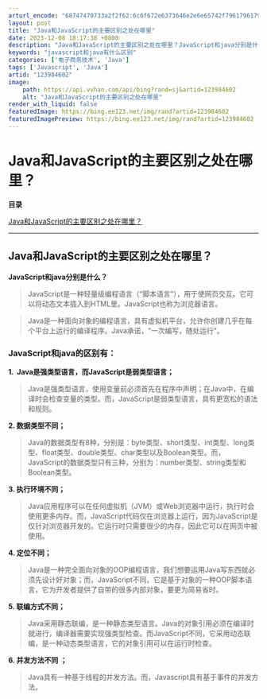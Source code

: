 ```yaml
---
arturl_encode: "68747470733a2f2f62:6c6f672e6373646e2e6e65742f7961796179616c61696c612f:61727469636c652f64657461696c732f313233393834363032"
layout: post
title: "Java和JavaScript的主要区别之处在哪里"
date: 2023-12-08 18:17:38 +0800
description: "Java和JavaScript的主要区别之处在哪里？JavaScript和java分别是什么？Jav"
keywords: "javascript和java有什么区别"
categories: ['电子商务技术', 'Java']
tags: ['Javascript', 'Java']
artid: "123984602"
image:
    path: https://api.vvhan.com/api/bing?rand=sj&artid=123984602
    alt: "Java和JavaScript的主要区别之处在哪里"
render_with_liquid: false
featuredImage: https://bing.ee123.net/img/rand?artid=123984602
featuredImagePreview: https://bing.ee123.net/img/rand?artid=123984602
---
```


# Java和JavaScript的主要区别之处在哪里？

**目录**

[Java和JavaScript的主要区别之处在哪里？](#Java%E5%92%8CJavaScript%E7%9A%84%E4%B8%BB%E8%A6%81%E5%8C%BA%E5%88%AB%E4%B9%8B%E5%A4%84%E5%9C%A8%E5%93%AA%E9%87%8C%EF%BC%9F)

---

## ****Java和JavaScript的主要区别之处在哪里？****

****JavaScript和java分别是什么？****

> JavaScript是一种轻量级编程语言（“脚本语言”），用于使网页交互。它可以将动态文本插入到HTML里。JavaScript也称为浏览器语言。

> Java是一种面向对象的编程语言，具有虚拟机平台，允许你创建几乎在每个平台上运行的编译程序。Java承诺，“一次编写，随处运行”。

### ****JavaScript和java的区别有：****

****1.  Java是强类型语言，而JavaScript是弱类型语言；****

> Java是强类型语言，使用变量前必须首先在程序中声明；在Java中，在编译时会检查变量的类型。而，JavaScript是弱类型语言，具有更宽松的语法和规则。

****2. 数据类型不同；****

> Java的数据类型有8种，分别是：byte类型、short类型、int类型、long类型、float类型、double类型、char类型以及Boolean类型。而，JavaScript的数据类型只有三种，分别为：number类型、string类型和Boolean类型。

****3. 执行环境不同；****

> Java应用程序可以在任何虚拟机（JVM）或Web浏览器中运行，执行时会使用更多内存。而，JavaScript代码仅在浏览器上运行，因为JavaScript是仅针对浏览器开发的。它运行时只需要很少的内存，因此它可以在网页中被使用。

****4. 定位不同；****

> Java是一种完全面向对象的OOP编程语言，我们想要运用Java写东西就必须先设计好对象；而，JavaScript不同，它是基于对象的一种OOP脚本语言，它为开发者提供了自带的很多内部对象，要更为简易省时。

****5. 联编方式不同；****

> Java采用静态联编，是一种静态类型语言。Java的对象引用必须在编译时就进行，编译器需要实现强类型检查。而JavaScript不同，它采用动态联编，是一种动态类型语言，它的对象引用可以在运行时检查。

****6. 并发方法不同****
****；****

> Java具有一种基于线程的并发方法。而，Javascript具有基于事件的并发方法。
